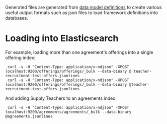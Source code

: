 

Generated files are generated from 
[data model definitions](../model)
to create various useful output formats
such as json files to load framework definitions
into databases.

# Loading into Elasticsearch

For example, loading more than one agreement's offerings into a single offering index:
```shell
 curl -s -H "Content-Type: application/x-ndjson" -XPOST localhost:9200/offerings/offerings/_bulk --data-binary @ teacher-recruitment-test-offers.jsonlines 
 curl -s -H "Content-Type: application/x-ndjson" -XPOST localhost:9200/offerings/offerings/_bulk --data-binary @teacher-recruitment-test-offers.jsonlines 
```

And adding Supply Teachers to an agreements index

```shell
 curl -s -H "Content-Type: application/x-ndjson" -XPOST localhost:9200/agreements/agreements/_bulk --data-binary @agreements.jsonlines
```
